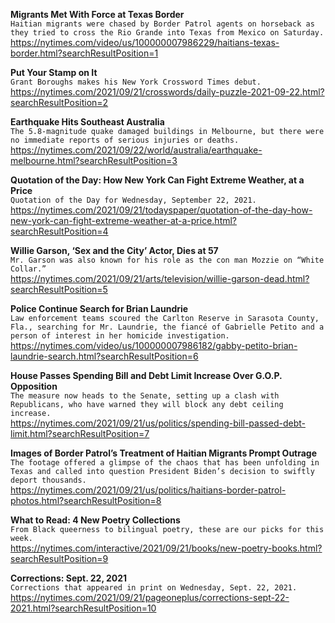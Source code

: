 **Migrants Met With Force at Texas Border**\
`Haitian migrants were chased by Border Patrol agents on horseback as they tried to cross the Rio Grande into Texas from Mexico on Saturday.`\
https://nytimes.com/video/us/100000007986229/haitians-texas-border.html?searchResultPosition=1

**Put Your Stamp on It**\
`Grant Boroughs makes his New York Crossword Times debut.`\
https://nytimes.com/2021/09/21/crosswords/daily-puzzle-2021-09-22.html?searchResultPosition=2

**Earthquake Hits Southeast Australia**\
`The 5.8-magnitude quake damaged buildings in Melbourne, but there were no immediate reports of serious injuries or deaths.`\
https://nytimes.com/2021/09/22/world/australia/earthquake-melbourne.html?searchResultPosition=3

**Quotation of the Day: How New York Can Fight Extreme Weather, at a Price**\
`Quotation of the Day for Wednesday, September 22, 2021.`\
https://nytimes.com/2021/09/21/todayspaper/quotation-of-the-day-how-new-york-can-fight-extreme-weather-at-a-price.html?searchResultPosition=4

**Willie Garson, ‘Sex and the City’ Actor, Dies at 57**\
`Mr. Garson was also known for his role as the con man Mozzie on “White Collar.”`\
https://nytimes.com/2021/09/21/arts/television/willie-garson-dead.html?searchResultPosition=5

**Police Continue Search for Brian Laundrie**\
`Law enforcement teams scoured the Carlton Reserve in Sarasota County, Fla., searching for Mr. Laundrie, the fiancé of Gabrielle Petito and a person of interest in her homicide investigation.`\
https://nytimes.com/video/us/100000007986182/gabby-petito-brian-laundrie-search.html?searchResultPosition=6

**House Passes Spending Bill and Debt Limit Increase Over G.O.P. Opposition**\
`The measure now heads to the Senate, setting up a clash with Republicans, who have warned they will block any debt ceiling increase.`\
https://nytimes.com/2021/09/21/us/politics/spending-bill-passed-debt-limit.html?searchResultPosition=7

**Images of Border Patrol’s Treatment of Haitian Migrants Prompt Outrage**\
`The footage offered a glimpse of the chaos that has been unfolding in Texas and called into question President Biden’s decision to swiftly deport thousands.`\
https://nytimes.com/2021/09/21/us/politics/haitians-border-patrol-photos.html?searchResultPosition=8

**What to Read: 4 New Poetry Collections**\
`From Black queerness to bilingual poetry, these are our picks for this week.`\
https://nytimes.com/interactive/2021/09/21/books/new-poetry-books.html?searchResultPosition=9

**Corrections: Sept. 22, 2021**\
`Corrections that appeared in print on Wednesday, Sept. 22, 2021.`\
https://nytimes.com/2021/09/21/pageoneplus/corrections-sept-22-2021.html?searchResultPosition=10

